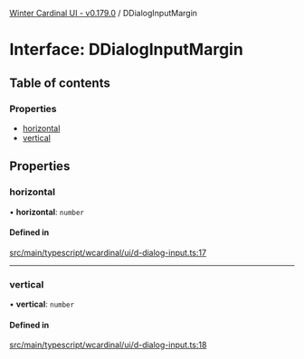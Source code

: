 [Winter Cardinal UI - v0.179.0](../index.md) / DDialogInputMargin

# Interface: DDialogInputMargin

## Table of contents

### Properties

- [horizontal](DDialogInputMargin.md#horizontal)
- [vertical](DDialogInputMargin.md#vertical)

## Properties

### horizontal

• **horizontal**: `number`

#### Defined in

[src/main/typescript/wcardinal/ui/d-dialog-input.ts:17](https://github.com/winter-cardinal/winter-cardinal-ui/blob/v0.179.0/src/main/typescript/wcardinal/ui/d-dialog-input.ts#L17)

___

### vertical

• **vertical**: `number`

#### Defined in

[src/main/typescript/wcardinal/ui/d-dialog-input.ts:18](https://github.com/winter-cardinal/winter-cardinal-ui/blob/v0.179.0/src/main/typescript/wcardinal/ui/d-dialog-input.ts#L18)
